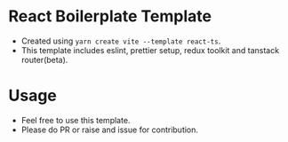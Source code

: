 # React Boilerplate Template
- Created using `yarn create vite --template react-ts`.
- This template includes eslint, prettier setup, redux toolkit and tanstack router(beta).

# Usage
- Feel free to use this template.
- Please do PR or raise and issue for contribution.
